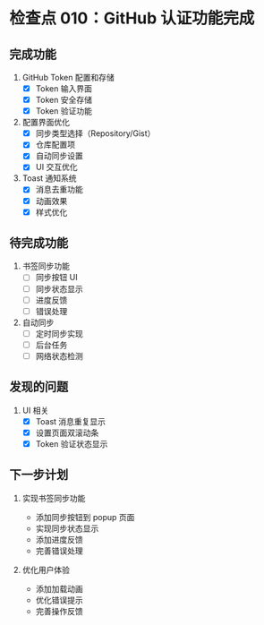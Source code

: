 # 检查点 010：GitHub 认证功能完成

## 完成功能
1. GitHub Token 配置和存储
   - [x] Token 输入界面
   - [x] Token 安全存储
   - [x] Token 验证功能

2. 配置界面优化
   - [x] 同步类型选择（Repository/Gist）
   - [x] 仓库配置项
   - [x] 自动同步设置
   - [x] UI 交互优化

3. Toast 通知系统
   - [x] 消息去重功能
   - [x] 动画效果
   - [x] 样式优化

## 待完成功能
1. 书签同步功能
   - [ ] 同步按钮 UI
   - [ ] 同步状态显示
   - [ ] 进度反馈
   - [ ] 错误处理

2. 自动同步
   - [ ] 定时同步实现
   - [ ] 后台任务
   - [ ] 网络状态检测

## 发现的问题
1. UI 相关
   - [x] Toast 消息重复显示
   - [x] 设置页面双滚动条
   - [x] Token 验证状态显示

## 下一步计划
1. 实现书签同步功能
   - 添加同步按钮到 popup 页面
   - 实现同步状态显示
   - 添加进度反馈
   - 完善错误处理

2. 优化用户体验
   - 添加加载动画
   - 优化错误提示
   - 完善操作反馈 